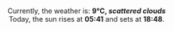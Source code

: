 <p  align="center"><br/>Currently, the weather is: <b> 9°C, <i>scattered clouds</i></b></br>Today, the sun rises at <b>05:41</b> and sets at <b>18:48</b>.</p>
